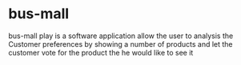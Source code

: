 # bus-mall

bus-mall play is a software application allow the user to analysis the Customer preferences
by showing a number of products  and let the customer vote for the product the he would like to see it 
